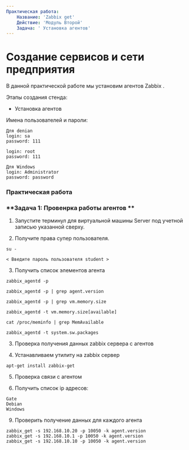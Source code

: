 ```yaml
---
Практическая работа:
    Название: 'Zabbix get'
    Действие: 'Модуль Второй'
    Задача: ' Установка агентов'
---
```

# **Создание сервисов и сети предприятия**

В данной практической работе мы установим агентов Zabbix .

Этапы создания стенда:

- Установка агентов

Имена пользователей и пароли:
```
Для denian
login: sa
password: 111

login: root 
password: 111
```
```
Для Windows
login: Administrator 
password: password
```
### **Практическая работа**


### **Задача 1: Провенрка работы агентов **

1. Запустите терминул для виртуальной машины Server под учетной записью указанной сверху.

2. Получите права супер пользователя.

```
su -
```
```
< Введите пароль пользователя student >
```

3. Получить список элементов агента
```
zabbix_agentd -p
```
```
zabbix_agentd -p | grep agent.version
```
```
zabbix_agentd -p | grep vm.memory.size
```
```
zabbix_agentd -t vm.memory.size[available]
```
```
cat /proc/meminfo | grep MemAvailable
```
```
zabbix_agentd -t system.sw.packages
```

3. Проверка получения данных zabbix сервера с агентов

4. Устанавливаем утилиту на zabbix сервер

```
apt-get install zabbix-get
```
5. Проверка связи с агентом
   
7. Получить список ip адресов:
```
Gate
Debian
Windows
```
9. Проверить получение данных для каждого агента

```
zabbix_get -s 192.168.10.20 -p 10050 -k agent.version
zabbix_get -s 192.168.10.1 -p 10050 -k agent.version
zabbix_get -s 192.168.10.10 -p 10050 -k agent.version
```
